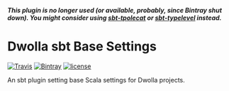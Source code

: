 ***This plugin is no longer used (or available, probably, since Bintray shut down). You might consider using [sbt-tpolecat](https://github.com/DavidGregory084/sbt-tpolecat) or [sbt-typelevel](https://github.com/typelevel/sbt-typelevel) instead.***

# Dwolla sbt Base Settings

[![Travis](https://img.shields.io/travis/Dwolla/sbt-dwolla-base.svg?style=flat-square)](https://travis-ci.org/Dwolla/sbt-dwolla-base)
[![Bintray](https://img.shields.io/bintray/v/dwolla/sbt-plugins/sbt-dwolla-base.svg?style=flat-square)](https://bintray.com/dwolla/sbt-plugins/sbt-dwolla-base/view)
[![license](https://img.shields.io/github/license/Dwolla/sbt-dwolla-base.svg?style=flat-square)]()

An sbt plugin setting base Scala settings for Dwolla projects.
